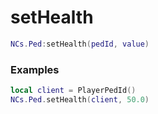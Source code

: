 # setHealth

```lua
NCs.Ped:setHealth(pedId, value)
```

### Examples
```lua
local client = PlayerPedId()
NCs.Ped.setHealth(client, 50.0)
```